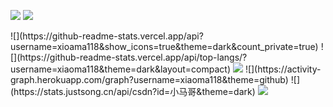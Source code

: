 <p>
<img src="https://img.shields.io/static/v1?label=Program&message=Python&color=blue"/>
<a href="你的CSDN主页链接"><img src="https://img.shields.io/static/v1?label=Blog&message=CSDN&color=red"/></a>
</p>
![](https://github-readme-stats.vercel.app/api?username=xioama118&show_icons=true&theme=dark&count_private=true)
![](https://github-readme-stats.vercel.app/api/top-langs/?username=xiaoma118&theme=dark&layout=compact)

<img src="https://visitor-badge.glitch.me/badge?page_id=https://github.com/xiaoma118&right_color=red" />
![](https://activity-graph.herokuapp.com/graph?username=xiaoma118&theme=github)
![](https://stats.justsong.cn/api/csdn?id=小马哥&theme=dark)


<img src="https://readme-typing-svg.herokuapp.com/?lines=Hello;My 小马哥&font=Roboto" />

